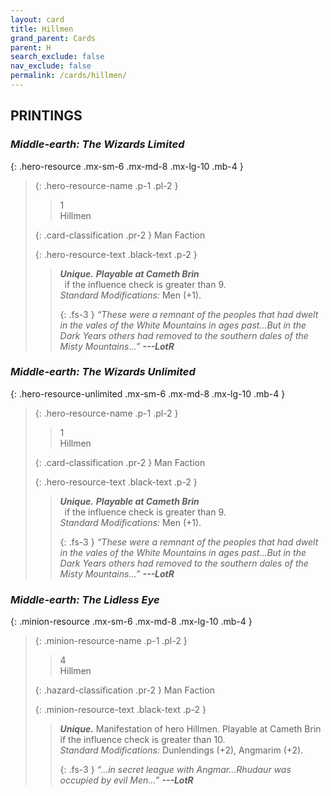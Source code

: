 ```yaml
---
layout: card
title: Hillmen
grand_parent: Cards
parent: H
search_exclude: false
nav_exclude: false
permalink: /cards/hillmen/
---
```


## PRINTINGS


### _Middle-earth: The Wizards Limited_

{: .hero-resource .mx-sm-6 .mx-md-8 .mx-lg-10 .mb-4 }
> {: .hero-resource-name .p-1 .pl-2 }
> > <div class="card-mp">1</div>
> > <div class="card-name">Hillmen</div>
>
> {: .card-classification .pr-2 }
> Man Faction
>
> {: .hero-resource-text .black-text .p-2 }
> > _**Unique.**_ ***Playable at Cameth Brin*** <br>&ensp;if the influence check is greater than 9.  <br>_Standard Modifications:_ Men (+1). 
> > 
> > {: .fs-3 } 
> > _“These were a remnant of the peoples that had dwelt in the vales of the White Mountains in ages past...But in the Dark Years others had removed to the southern dales of the Misty Mountains...”_ ***---&#65279;LotR*** 
> 

### _Middle-earth: The Wizards Unlimited_

{: .hero-resource-unlimited .mx-sm-6 .mx-md-8 .mx-lg-10 .mb-4 }
> {: .hero-resource-name .p-1 .pl-2 }
> > <div class="card-mp">1</div>
> > <div class="card-name">Hillmen</div>
>
> {: .card-classification .pr-2 }
> Man Faction
>
> {: .hero-resource-text .black-text .p-2 }
> > _**Unique.**_ ***Playable at Cameth Brin*** <br>&ensp;if the influence check is greater than 9.  <br>_Standard Modifications:_ Men (+1). 
> > 
> > {: .fs-3 } 
> > _“These were a remnant of the peoples that had dwelt in the vales of the White Mountains in ages past...But in the Dark Years others had removed to the southern dales of the Misty Mountains...”_ ***---&#65279;LotR*** 
> 

### _Middle-earth: The Lidless Eye_

{: .minion-resource .mx-sm-6 .mx-md-8 .mx-lg-10 .mb-4 }
> {: .minion-resource-name .p-1 .pl-2 }
> > <div class="hazard-mp">4</div>
> > <div class="card-name">Hillmen</div>
>
> {: .hazard-classification .pr-2 }
> Man Faction
>
> {: .minion-resource-text .black-text .p-2 }
> > _**Unique.**_ Manifestation of hero Hillmen. Playable at Cameth Brin if the influence check is greater than 10.  <br>_Standard Modifications:_ Dunlendings (+2), Angmarim (+2). 
> > 
> > {: .fs-3 } 
> > _“...in secret league with Angmar...Rhudaur was occupied by evil Men...”_ ***---&#65279;LotR***  
> 
